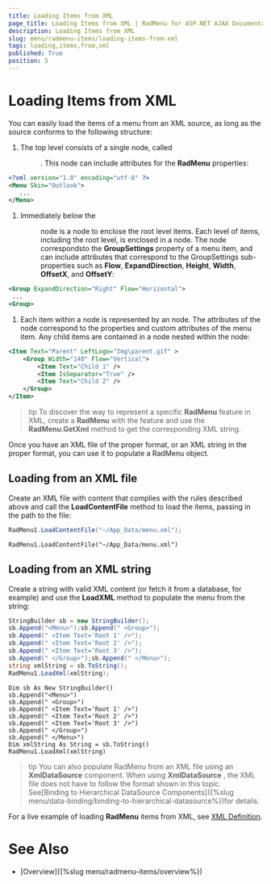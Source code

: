 ```yaml
---
title: Loading Items from XML
page_title: Loading Items from XML | RadMenu for ASP.NET AJAX Documentation
description: Loading Items from XML
slug: menu/radmenu-items/loading-items-from-xml
tags: loading,items,from,xml
published: True
position: 5
---
```


# Loading Items from XML



You can easily load the items of a menu from an XML source, as long as the source conforms to the following structure:

1. The top level consists of a single node, called <Menu>. This node can include attributes for the **RadMenu** properties:

````XML
<?xml version="1.0" encoding="utf-8" ?>
<Menu Skin="Outlook">
   ...
</Menu> 
````



1. Immediately below the <Menu> node is a <Group> node to enclose the root level items. Each level of items, including the root level, is enclosed in a <Group> node. The <Group> node correspondsto the **GroupSettings** property of a menu item, and can include attributes that correspond to the GroupSettings sub-properties such as **Flow**, **ExpandDirection**, **Height**, **Width**, **OffsetX**, and **OffsetY**:

````XML
<Group ExpandDirection="Right" Flow="Horizontal">
 ...
<Group> 
````



1. Each item within a <Group> node is represented by an <Item> node. The attributes of the <Item> node correspond to the properties and custom attributes of the menu item. Any child items are contained in a <Group> node nested within the <Item> node:

````XML
<Item Text="Parent" LeftLogo="Img\parent.gif" >
    <Group Width="140" Flow="Vertical">
        <Item Text="Child 1" />
        <Item IsSeparator="True" />
        <Item Text="Child 2" />
    </Group>
</Item>
````



>tip To discover the way to represent a specific **RadMenu** feature in XML, create a **RadMenu** with the feature and use the **RadMenu.GetXml** method to get the corresponding XML string.
>


Once you have an XML file of the proper format, or an XML string in the proper format, you can use it to populate a RadMenu object.

## Loading from an XML file

Create an XML file with content that complies with the rules described above and call the **LoadContentFile** method to load the items, passing in the path to the file:





````C#
RadMenu1.LoadContentFile("~/App_Data/menu.xml");		
````
````VB.NET
RadMenu1.LoadContentFile("~/App_Data/menu.xml")
````


## Loading from an XML string

Create a string with valid XML content (or fetch it from a database, for example) and use the **LoadXML** method to populate the menu from the string:


````C#
StringBuilder sb = new StringBuilder();
sb.Append("<Menu>");sb.Append(" <Group>");
sb.Append(" <Item Text='Root 1' />");
sb.Append(" <Item Text='Root 2' />");
sb.Append(" <Item Text='Root 3' />");
sb.Append(" </Group>");sb.Append(" </Menu>");
string xmlString = sb.ToString();
RadMenu1.LoadXml(xmlString);	
````
````VB.NET
Dim sb As New StringBuilder()
sb.Append("<Menu>")
sb.Append(" <Group>")
sb.Append(" <Item Text='Root 1' />")
sb.Append(" <Item Text='Root 2' />")
sb.Append(" <Item Text='Root 3' />")
sb.Append(" </Group>")
sb.Append(" </Menu>")
Dim xmlString As String = sb.ToString()
RadMenu1.LoadXml(xmlString)
````


>tip You can also populate RadMenu from an XML file using an **XmlDataSource** component. When using **XmlDataSource** , the XML file does not have to follow the format shown in this topic. See[Binding to Hierarchical DataSource Components]({%slug menu/data-binding/binding-to-hierarchical-datasource%})for details.
>


For a live example of loading **RadMenu** items from XML, see [XML Definition](http://demos.telerik.com/aspnet-ajax/Menu/Examples/Programming/XmlDefinition/DefaultCS.aspx).



# See Also

 * [Overview]({%slug menu/radmenu-items/overview%})
